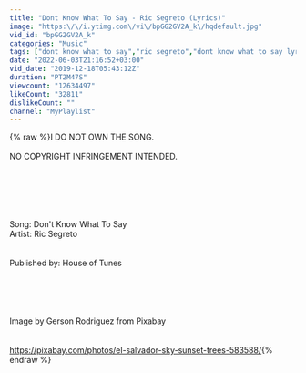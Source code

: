 ```yaml
---
title: "Dont Know What To Say - Ric Segreto (Lyrics)"
image: "https:\/\/i.ytimg.com\/vi\/bpGG2GV2A_k\/hqdefault.jpg"
vid_id: "bpGG2GV2A_k"
categories: "Music"
tags: ["dont know what to say","ric segreto","dont know what to say lyrics"]
date: "2022-06-03T21:16:52+03:00"
vid_date: "2019-12-18T05:43:12Z"
duration: "PT2M47S"
viewcount: "12634497"
likeCount: "32811"
dislikeCount: ""
channel: "MyPlaylist"
---
```

{% raw %}I DO NOT OWN THE SONG.<br /><br />NO COPYRIGHT INFRINGEMENT INTENDED.<br /><br /><br /><br /><br /><br /><br />Song: Don't Know What To Say<br />Artist: Ric Segreto<br /><br /><br />Published by: House of Tunes<br /><br /><br /><br /><br /><br />Image by Gerson Rodriguez from Pixabay <br /><br /><br /><a rel="nofollow" target="blank" href="https://pixabay.com/photos/el-salvador-sky-sunset-trees-583588/">https://pixabay.com/photos/el-salvador-sky-sunset-trees-583588/</a>{% endraw %}
